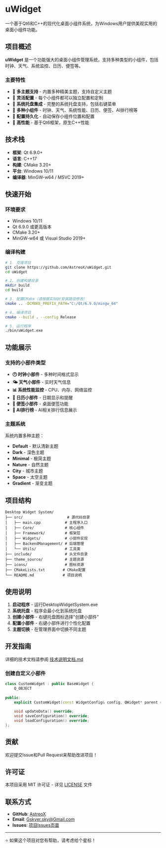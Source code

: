 # uWidget

一个基于Qt6和C++的现代化桌面小组件系统，为Windows用户提供美观实用的桌面小组件功能。

## 项目概述

**uWidget** 是一个功能强大的桌面小组件管理系统，支持多种类型的小组件，包括时钟、天气、系统监控、日历、便签等。

### 主要特性

- 🎨 **多主题支持** - 内置多种精美主题，支持自定义主题
- 🔧 **灵活配置** - 每个小组件都可以独立配置和定制
- 📱 **系统托盘集成** - 完整的系统托盘支持，包括右键菜单
- 🎯 **多种小组件** - 时钟、天气、系统性能、日历、便签、AI排行榜等
- 💾 **配置持久化** - 自动保存小组件位置和配置
- 🚀 **高性能** - 基于Qt6框架，原生C++性能

## 技术栈

- **框架**: Qt 6.9.0+
- **语言**: C++17
- **构建**: CMake 3.20+
- **平台**: Windows 10/11
- **编译器**: MinGW-w64 / MSVC 2019+

## 快速开始

### 环境要求

- Windows 10/11
- Qt 6.9.0 或更高版本
- CMake 3.20+
- MinGW-w64 或 Visual Studio 2019+

### 编译构建

```bash
# 1. 克隆项目
git clone https://github.com/AstreoX/uWidget.git
cd uWidget

# 2. 创建构建目录
mkdir build
cd build

# 3. 配置CMake（请根据实际Qt安装路径修改）
cmake .. -DCMAKE_PREFIX_PATH="C:/Qt/6.9.0/mingw_64"

# 4. 编译项目
cmake --build . --config Release

# 5. 运行程序
./bin/uWidget.exe
```

## 功能展示

### 支持的小部件类型

- **🕐 时钟小部件** - 多种时间格式显示
- **🌤️ 天气小部件** - 实时天气信息
- **📊 系统性能监控** - CPU、内存、网络监控
- **📅 日历小部件** - 日期显示和提醒
- **📝 便签小部件** - 桌面便签功能
- **🤖 AI排行榜** - AI相关排行信息展示

### 主题系统

系统内置多种主题：
- **Default** - 默认清新主题
- **Dark** - 深色主题
- **Minimal** - 极简主题
- **Nature** - 自然主题
- **City** - 城市主题
- **Space** - 太空主题
- **Gradient** - 渐变主题

## 项目结构

```
Desktop Widget System/
├── src/                    # 源代码目录
│   ├── main.cpp           # 主程序入口
│   ├── Core/              # 核心组件
│   ├── Framework/         # 框架层
│   ├── Widgets/           # 小部件实现
│   ├── BackendManagement/ # 后端管理
│   └── Utils/             # 工具类
├── include/               # 头文件目录
├── theme_source/          # 主题资源
├── icons/                 # 图标资源
├── CMakeLists.txt        # CMake配置
└── README.md             # 项目说明
```

## 使用说明

1. **启动程序** - 运行DesktopWidgetSystem.exe
2. **系统托盘** - 程序会最小化到系统托盘
3. **创建小部件** - 右键托盘图标选择"创建小部件"
4. **配置小部件** - 右键小部件进行个性化配置
5. **主题切换** - 在管理界面中切换不同主题

## 开发指南

详细的技术文档请参阅 [技术说明文档.md](技术说明文档.md)

### 创建自定义小部件

```cpp
class CustomWidget : public BaseWidget {
    Q_OBJECT
    
public:
    explicit CustomWidget(const WidgetConfig& config, QWidget* parent = nullptr);
    
    void updateData() override;
    void saveConfiguration() override;
    void loadConfiguration() override;
};
```

## 贡献

欢迎提交Issue和Pull Request来帮助改进项目！

## 许可证

本项目采用 MIT 许可证 - 详见 [LICENSE](LICENSE) 文件

## 联系方式

- **GitHub**: [AstreoX](https://github.com/AstreoX)
- **Email**: Gskyer.sky@Gmail.com
- **Issues**: [项目Issues页面](https://github.com/AstreoX/uWidget/issues)

---

⭐ 如果这个项目对您有帮助，请考虑给个星标！ 